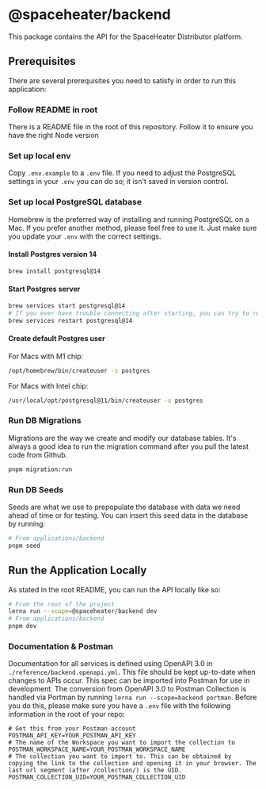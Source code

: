 # @spaceheater/backend

This package contains the API for the SpaceHeater Distributor platform.

## Prerequisites

There are several prerequisites you need to satisfy in order to run this application:

### Follow README in root

There is a README file in the root of this repository. Follow it to ensure you have the right Node version

### Set up local env

Copy `.env.example` to a `.env` file. If you need to adjust the PostgreSQL settings in your `.env` you can do so; it isn't saved in version control.

### Set up local PostgreSQL database

Homebrew is the preferred way of installing and running PostgreSQL on a Mac. If you prefer another method, please feel free to use it. Just make sure you update your `.env` with the correct settings.

#### Install Postgres version 14

```bash
brew install postgresql@14
```

#### Start Postgres server

```bash
brew services start postgresql@14
# If you ever have trouble connecting after starting, you can try to restart:
brew services restart postgresql@14
```

#### Create default Postgres user

For Macs with M1 chip:

```bash
/opt/homebrew/bin/createuser -s postgres
```

For Macs with Intel chip:

```bash
/usr/local/opt/postgresql@11/bin/createuser -s postgres
```

### Run DB Migrations

Migrations are the way we create and modify our database tables. It's always a good idea to run the migration command after you pull the latest code from Github.

```bash
pnpm migration:run
```

### Run DB Seeds

Seeds are what we use to prepopulate the database with data we need ahead of time or for testing. You can insert this seed data in the database by running:

```bash
# From applications/backend
pnpm seed
```

## Run the Application Locally

As stated in the root README, you can run the API locally like so:

```sh
# From the root of the project
lerna run --scope=@spaceheater/backend dev
# From applications/backend
pnpm dev
```

### Documentation & Postman

Documentation for all services is defined using OpenAPI 3.0 in `./reference/backend.openapi.yml`. This file should be kept up-to-date when changes to APIs occur. This spec can be imported into Postman for use in development. The conversion from OpenAPI 3.0 to Postman Collection is handled via Portman by running `lerna run --scope=backend portman`. Before you do this, please make sure you have a `.env` file with the following information in the root of your repo:

```
# Get this from your Postman account
POSTMAN_API_KEY=YOUR_POSTMAN_API_KEY
# The name of the Workspace you want to import the collection to
POSTMAN_WORKSPACE_NAME=YOUR_POSTMAN_WORKSPACE_NAME
# The collection you want to import to. This can be obtained by copying the link to the collection and opening it in your browser. The last url segment (after /collection/) is the UID.
POSTMAN_COLLECTION_UID=YOUR_POSTMAN_COLLECTION_UID
```
